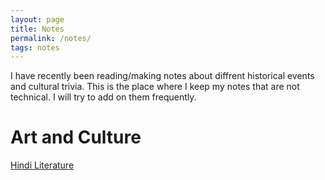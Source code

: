 ```yaml
---
layout: page
title: Notes
permalink: /notes/
tags: notes
---
```


I have recently been reading/making notes about diffrent historical events and cultural trivia. This is the place where I keep my notes that are not technical. I will try to add on them frequently.

<h1> Art and Culture </h1>
<a href="/blog/notes/hindi_literature"> Hindi Literature </a>
